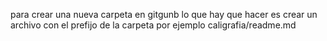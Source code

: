 para crear una nueva carpeta en gitgunb lo que hay que hacer es crear un archivo con el prefijo de la carpeta por ejemplo caligrafia/readme.md
